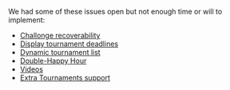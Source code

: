 We had some of these issues open but not enough time or will to implement:

* <a href="https://github.com/ScalaWilliam/ActionFPS/issues/212">Challonge recoverability</a>
* <a href="https://github.com/ScalaWilliam/ActionFPS/issues/268">Display tournament deadlines</a>
* <a href="https://github.com/ScalaWilliam/ActionFPS/issues/232">Dynamic tournament list</a>
* <a href="https://github.com/ScalaWilliam/ActionFPS/issues/257">Double-Happy Hour</a>
* <a href="https://github.com/ScalaWilliam/ActionFPS/issues/237">Videos</a>
* <a href="https://github.com/ScalaWilliam/ActionFPS/issues/235">Extra Tournaments support</a>